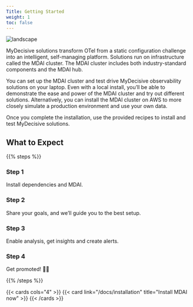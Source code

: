 ```yaml
--- 
Title: Getting Started
weight: 1
toc: false
---
```


<!-- Change and uncomment below when YT video code available. Delete the image below it -->

<!-- https://gohugo.io/shortcodes/youtube/ -->
<!-- {{< youtube dQw4w9WgXcQ >}} -->

![landscape](/images/nothing_to_see_here.png)

MyDecisive solutions transform OTel from a static configuration challenge into an intelligent, self-managing platform. Solutions run on infrastructure called the MDAI cluster. The MDAI cluster includes both industry-standard components and the MDAI hub.

You can set up the MDAI cluster and test drive MyDecisive observability solutions on your laptop. Even with a local install, you’ll be able to demonstrate the ease and power of the MDAI cluster and try out different solutions. Alternatively, you can install the MDAI cluster on AWS to more closely simulate a production environment and use your own data.

Once you complete the installation, use the provided recipes to install and test MyDecisive solutions.

## What to Expect

{{% steps %}}

### Step 1

Install dependencies and MDAI.

### Step 2

Share your goals, and we’ll guide you to the best setup.

### Step 3

Enable analysis, get insights and create alerts.

### Step 4

Get promoted! 🤞🏼

{{% /steps %}}

{{< cards cols="4" >}}
  {{< card link="/docs/installation" title="Install MDAI now" >}}
{{< /cards >}}
